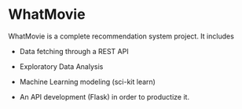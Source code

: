 # WhatMovie

WhatMovie is a complete recommendation system project. It includes 

 - Data fetching through a REST API

 - Exploratory Data Analysis

 - Machine Learning modeling (sci-kit learn)

 - An API development (Flask) in order to productize it.